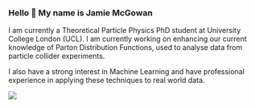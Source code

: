 ### Hello 👋  My name is Jamie McGowan

I am currently a Theoretical Particle Physics PhD student at University College London (UCL). I am currently working on enhancing our current knowledge of Parton Distribution Functions, used to analyse data from particle collider experiments.

I also have a strong interest in Machine Learning and have professional experience in applying these techniques to real world data.


<img align="center" src="https://github-readme-stats.vercel.app/api?username=jamie-mcg&theme=react&show_icons=True&count_private=True"/>

<!--
**jamie-mcg/jamie-mcg** is a ✨ _special_ ✨ repository because its `README.md` (this file) appears on your GitHub profile.

Here are some ideas to get you started:

- 🔭 I’m currently working on ...
- 🌱 I’m currently learning ...
- 👯 I’m looking to collaborate on ...
- 🤔 I’m looking for help with ...
- 💬 Ask me about ...
- 📫 How to reach me: ...
- 😄 Pronouns: ...
- ⚡ Fun fact: ...
-->
